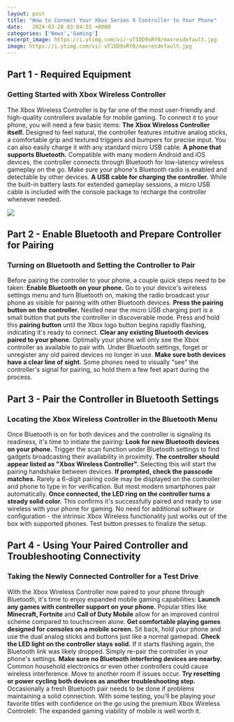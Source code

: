 ```yaml
---
layout: post
title: "How to Connect Your Xbox Series X Controller to Your Phone"
date:   2024-03-28 03:04:55 +0000
categories: ['News','Gaming']
excerpt_image: https://i.ytimg.com/vi/-uT1DD9sRY0/maxresdefault.jpg
image: https://i.ytimg.com/vi/-uT1DD9sRY0/maxresdefault.jpg
---
```


## Part 1 - Required Equipment
### **Getting Started with Xbox Wireless Controller**
The Xbox Wireless Controller is by far one of the most user-friendly and high-quality controllers available for mobile gaming. To connect it to your phone, you will need a few basic items:
**The Xbox Wireless Controller itself.** Designed to feel natural, the controller features intuitive analog sticks, a comfortable grip and textured triggers and bumpers for precise input. You can also easily charge it with any standard micro USB cable.
**A phone that supports Bluetooth.** Compatible with many modern Android and iOS devices, the controller connects through Bluetooth for low-latency wireless gameplay on the go. Make sure your phone's Bluetooth radio is enabled and detectable by other devices. 
**A USB cable for charging the controller.** While the built-in battery lasts for extended gameplay sessions, a micro USB cable is included with the console package to recharge the controller whenever needed.

![](https://i.ytimg.com/vi/6ItNxZgZU10/maxresdefault.jpg)
## Part 2 - Enable Bluetooth and Prepare Controller for Pairing
### **Turning on Bluetooth and Setting the Controller to Pair**
Before pairing the controller to your phone, a couple quick steps need to be taken:
**Enable Bluetooth on your phone.** Go to your device's wireless settings menu and turn Bluetooth on, making the radio broadcast your phone as visible for pairing with other Bluetooth devices.
**Press the pairing button on the controller.** Nestled near the micro USB charging port is a small button that puts the controller in discoverable mode. Press and hold this **pairing button** until the Xbox logo button begins rapidly flashing, indicating it's ready to connect. 
**Clear any existing Bluetooth devices paired to your phone.** Optimally your phone will only see the Xbox controller as available to pair with. Under Bluetooth settings, forget or unregister any old paired devices no longer in use. 
**Make sure both devices have a clear line of sight.** Some phones need to visually "see" the controller's signal for pairing, so hold them a few feet apart during the process.
## Part 3 - Pair the Controller in Bluetooth Settings  
### **Locating the Xbox Wireless Controller in the Bluetooth Menu**
Once Bluetooth is on for both devices and the controller is signaling its readiness, it's time to initiate the pairing:
**Look for new Bluetooth devices on your phone.** Trigger the scan function under Bluetooth settings to find gadgets broadcasting their availability in proximity. 
**The controller should appear listed as "Xbox Wireless Controller".** Selecting this will start the pairing handshake between devices. 
**If prompted, check the passcode matches.** Rarely a 6-digit pairing code may be displayed on the controller and phone to type in for verification. But most modern smartphones pair automatically.
**Once connected, the LED ring on the controller turns a steady solid color.** This confirms it's successfully paired and ready to use wireless with your phone for gaming. 
No need for additional software or configuration - the intrinsic Xbox Wireless functionality just works out of the box with supported phones. Test button presses to finalize the setup.
## Part 4 - Using Your Paired Controller and Troubleshooting Connectivity
### **Taking the Newly Connected Controller for a Test Drive**
With the Xbox Wireless Controller now paired to your phone through Bluetooth, it's time to enjoy expanded mobile gaming capabilities:
**Launch any games with controller support on your phone.** Popular titles like **Minecraft, Fortnite** and **Call of Duty Mobile** allow for an improved control scheme compared to touchscreen alone. 
**Get comfortable playing games designed for consoles on a mobile screen.** Sit back, hold your phone and use the dual analog sticks and buttons just like a normal gamepad. 
**Check the LED light on the controller stays solid.** If it starts flashing again, the Bluetooth link was likely dropped. Simply re-pair the controller in your phone's settings.
**Make sure no Bluetooth interfering devices are nearby.** Common household electronics or even other controllers could cause wireless interference. Move to another room if issues occur. 
**Try resetting or power cycling both devices as another troubleshooting step.** Occasionally a fresh Bluetooth pair needs to be done if problems maintaining a solid connection. 
With some testing, you'll be playing your favorite titles with confidence on the go using the premium Xbox Wireless Controlelr. The expanded gaming viability of mobile is well worth it.